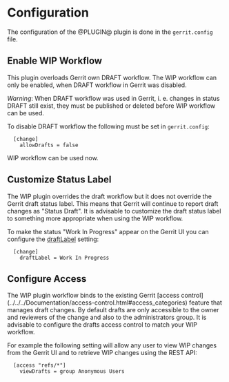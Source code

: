 Configuration
=============

The configuration of the @PLUGIN@ plugin is done in the `gerrit.config`
file.

Enable WIP Workflow
-------------------

This plugin overloads Gerrit own DRAFT workflow.  The WIP workflow
can only be enabled, when DRAFT workflow in Gerrit was disabled.

*Warning*: When DRAFT workflow was used in Gerrit, i. e. changes in
status DRAFT still exist, they must be published or deleted before WIP
workflow can be used.

To disable DRAFT workflow the following must be set in `gerrit.config`:

```
  [change]
    allowDrafts = false
```
WIP workflow can be used now.

Customize Status Label
----------------------

The WIP plugin overrides the draft workflow but it does not override the
Gerrit draft status label.  This means that Gerrit will continue to report
draft changes as "Status Draft".  It is advisable to customize the draft
status label to something more appropriate when using the WIP workflow.

To make the status "Work In Progress" appear on the Gerrit UI you can configure
the [draftLabel](../../../Documentation/config-gerrit.html#change) setting:

```
  [change]
    draftLabel = Work In Progress
```

Configure Access
----------------

The WIP plugin workflow binds to the existing Gerrit [access control]
(../../../Documentation/access-control.html#access_categories) feature
that manages draft changes.  By default drafts are only accessible to
the owner and reviewers of the change and also to the administrators group.
It is advisable to configure the drafts access control to match your WIP
workflow.

For example the following setting will allow any user to view WIP changes
from the Gerrit UI and to retrieve WIP changes using the REST API:

```
  [access "refs/*"]
    viewDrafts = group Anonymous Users
```
